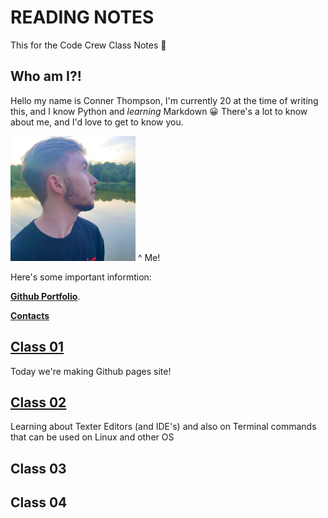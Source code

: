 # READING NOTES
This for the Code Crew Class Notes 📓

## Who am I?!

Hello my name is Conner Thompson, I'm currently 20 at the time of writing this, and I know Python and *learning* Markdown :grinning:
There's a lot to know about me, and I'd love to get to know you.

<img src="029E43B1-84FA-4E86-A74D-D9AC0DA8B4D4.jpeg" width="200" height="200">
^ Me!



Here's some important informtion:

[**Github Portfolio**](/https://github.com/ConnerKT?tab=repositories/).


[**Contacts**](/Reading-Notes/Contacts)



## [Class 01](/Reading-Notes/Class01/)

Today we're making Github pages site!

## [Class 02](/Reading-Notes/Class02/README.md)

Learning about Texter Editors (and IDE's) and also on Terminal commands that can be used on Linux and other OS

## Class 03

## Class 04
